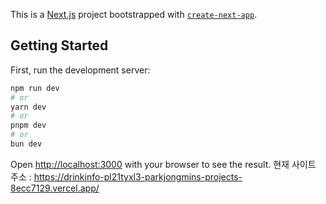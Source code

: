 This is a [Next.js](https://nextjs.org) project bootstrapped with [`create-next-app`](https://nextjs.org/docs/app/api-reference/cli/create-next-app).

## Getting Started

First, run the development server:

```bash
npm run dev
# or
yarn dev
# or
pnpm dev
# or
bun dev
```

Open [http://localhost:3000](http://localhost:3000) with your browser to see the result.
현재 사이트 주소 : [https://drinkinfo-pl21tyxl3-parkjongmins-projects-8ecc7129.vercel.app/ ](https://drinkinfo.vercel.app/)
